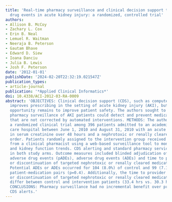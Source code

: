 ```yaml
---
title: 'Real-time pharmacy surveillance and clinical decision support to reduce adverse
  drug events in acute kidney injury: a randomized, controlled trial'
authors:
- Allison B. McCoy
- Zachary L. Cox
- Erin B. Neal
- Lemuel R. Waitman
- Neeraja B. Peterson
- Gautam Bhave
- Edward D. Siew
- Ioana Danciu
- Julia B. Lewis
- Josh F. Peterson
date: '2012-01-01'
publishDate: '2024-02-20T22:32:19.021547Z'
publication_types:
- article-journal
publication: '*Applied Clinical Informatics*'
doi: 10.4338/ACI-2012-03-RA-0009
abstract: 'OBJECTIVES: Clinical decision support (CDS), such as computerized alerts,
  improves prescribing in the setting of acute kidney injury (AKI), but considerable
  opportunity remains to improve patient safety. The authors sought to determine whether
  pharmacy surveillance of AKI patients could detect and prevent medication errors
  that are not corrected by automated interventions. METHODS: The authors conducted
  a randomized clinical trial among 396 patients admitted to an academic, tertiary
  care hospital between June 1, 2010 and August 31, 2010 with an acute 0.5 mg/dl change
  in serum creatinine over 48 hours and a nephrotoxic or renally cleared medication
  order. Patients randomly assigned to the intervention group received surveillance
  from a clinical pharmacist using a web-based surveillance tool to monitor drug prescribing
  and kidney function trends. CDS alerting and standard pharmacy services were active
  in both study arms. Outcome measures included blinded adjudication of potential
  adverse drug events (pADEs), adverse drug events (ADEs) and time to provider modification
  or discontinuation of targeted nephrotoxic or renally cleared medications. RESULTS:
  Potential ADEs or ADEs occurred for 104 (8.0%) of control and 99 (7.1%) of intervention
  patient-medication pairs (p=0.4). Additionally, the time to provider modification
  or discontinuation of targeted nephrotoxic or renally cleared medications did not
  differ between control and intervention patients (33.4 hrs vs. 30.3 hrs, p=0.3).
  CONCLUSIONS: Pharmacy surveillance had no incremental benefit over previously implemented
  CDS alerts.'
---
```

